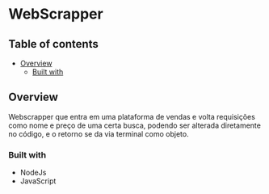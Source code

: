 # WebScrapper


## Table of contents

- [Overview](#overview)
  - [Built with](#built-with)


## Overview
Webscrapper que entra em uma plataforma de vendas e volta requisições como nome e preço de uma certa busca, podendo ser alterada diretamente no código, e o retorno se da via terminal como objeto.



### Built with
- NodeJs
- JavaScript
